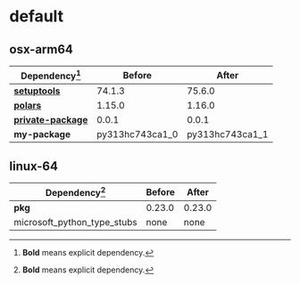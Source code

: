 # default

## osx-arm64

|Dependency[^1]|Before|After|
|-|-|-|
|[**setuptools**](https://pypi.org/project/setuptools)|74.1.3|75.6.0|
|[**polars**](https://prefix.dev/channels/conda-forge/packages/polars)|1.15.0|1.16.0|
|[**private-package**](https://prefix.dev/channels/setup-pixi-test/packages/private-package)|0.0.1|0.0.1|
|**my-package**|py313hc743ca1_0|py313hc743ca1_1|

## linux-64

|Dependency[^1]|Before|After|
|-|-|-|
|**pkg**|0.23.0|0.23.0|
|microsoft_python_type_stubs|none|none|

[^1]: **Bold** means explicit dependency.
[^2]: Dependency got downgraded.
